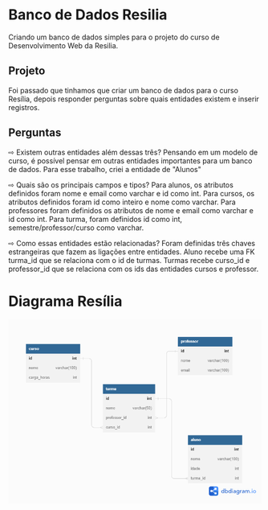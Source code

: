 # Banco de Dados Resilia

Criando um banco de dados simples para o projeto do curso de Desenvolvimento Web da Resilia. 

## Projeto
Foi passado que tinhamos que criar um banco de dados para o curso Resília, depois responder perguntas sobre quais entidades existem e inserir registros.

## Perguntas

⇨ Existem outras entidades além dessas três? 
Pensando em um modelo de curso, é possível pensar em outras entidades importantes para um banco de dados. Para esse trabalho, criei a entidade de "Alunos"

⇨ Quais são os principais campos e tipos?
Para alunos, os atributos definidos foram nome e email como varchar e id como int. Para cursos, os atributos definidos foram id como inteiro e nome como varchar. Para professores foram definidos os atributos de nome e email como varchar e id como int. Para turma, foram definidos id como int, semestre/professor/curso como varchar.

⇨ Como essas entidades estão relacionadas? 
Foram definidas três chaves estrangeiras que fazem as ligações entre entidades. Aluno recebe uma FK turma_id que se relaciona com o id de turmas. Turmas recebe curso_id e professor_id que se relaciona com os ids das entidades cursos e professor. 

<div>
  <h1>Diagrama Resília</h1>
<img src='./resilia.png'/>
</div>

